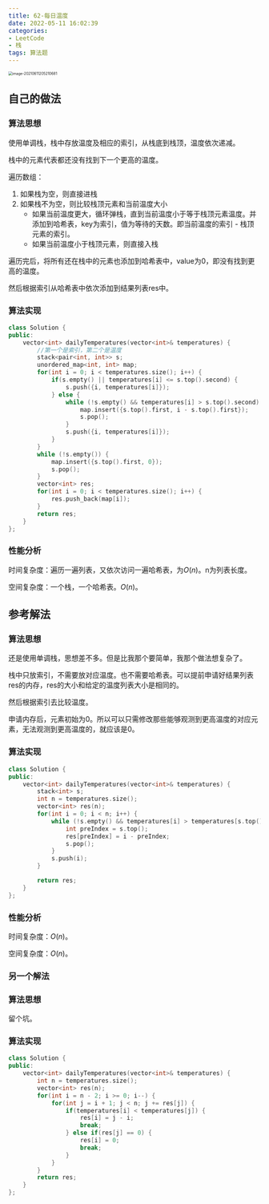 ```yaml
---
title: 62-每日温度
date: 2022-05-11 16:02:39
categories: 
- LeetCode
- 栈
tags: 算法题
---
```




<img src="https://crayon-1302863897.cos.ap-beijing.myqcloud.com/image/image-20210611205210681.png" alt="image-20210611205210681" style="zoom:50%;" />



## 自己的做法

### 算法思想

使用单调栈，栈中存放温度及相应的索引，从栈底到栈顶，温度依次递减。

栈中的元素代表都还没有找到下一个更高的温度。

遍历数组：

1. 如果栈为空，则直接进栈
2. 如果栈不为空，则比较栈顶元素和当前温度大小
    - 如果当前温度更大，循环弹栈，直到当前温度小于等于栈顶元素温度。并添加到哈希表，key为索引，值为等待的天数。即当前温度的索引 - 栈顶元素的索引。
    - 如果当前温度小于栈顶元素，则直接入栈

遍历完后，将所有还在栈中的元素也添加到哈希表中，value为0，即没有找到更高的温度。

然后根据索引从哈希表中依次添加到结果列表res中。



### 算法实现

```c++
class Solution {
public:
    vector<int> dailyTemperatures(vector<int>& temperatures) {
        //第一个是索引，第二个是温度
        stack<pair<int, int>> s;
        unordered_map<int, int> map;
        for(int i = 0; i < temperatures.size(); i++) {
            if(s.empty() || temperatures[i] <= s.top().second) {
                s.push({i, temperatures[i]});
            } else {
                while (!s.empty() && temperatures[i] > s.top().second) {
                    map.insert({s.top().first, i - s.top().first});
                    s.pop();
                }
                s.push({i, temperatures[i]});
            }
        }
        while (!s.empty()) {
            map.insert({s.top().first, 0});
            s.pop();
        }
        vector<int> res;
        for(int i = 0; i < temperatures.size(); i++) {
            res.push_back(map[i]);
        }
        return res;
    }
};
```



### 性能分析

时间复杂度：遍历一遍列表，又依次访问一遍哈希表，为$O(n)$。n为列表长度。

空间复杂度：一个栈，一个哈希表。$O(n)$。





## 参考解法



### 算法思想

还是使用单调栈，思想差不多。但是比我那个要简单，我那个做法想复杂了。

栈中只放索引，不需要放对应温度。也不需要哈希表。可以提前申请好结果列表res的内存，res的大小和给定的温度列表大小是相同的。

然后根据索引去比较温度。

申请内存后，元素初始为0。所以可以只需修改那些能够观测到更高温度的对应元素，无法观测到更高温度的，就应该是0。



### 算法实现

```c++
class Solution {
public:
    vector<int> dailyTemperatures(vector<int>& temperatures) {
        stack<int> s;
        int n = temperatures.size();
        vector<int> res(n);
        for(int i = 0; i < n; i++) {
            while (!s.empty() && temperatures[i] > temperatures[s.top()]) {
                int preIndex = s.top();
                res[preIndex] = i - preIndex;
                s.pop();
            }
            s.push(i);
        }

        return res;
    }
};
```



### 性能分析

时间复杂度：$O(n)$。

空间复杂度：$O(n)$。





### 另一个解法

### 算法思想

留个坑。

### 算法实现

```c++
class Solution {
public:
    vector<int> dailyTemperatures(vector<int>& temperatures) {
        int n = temperatures.size();
        vector<int> res(n);
        for(int i = n - 2; i >= 0; i--) {
            for(int j = i + 1; j < n; j += res[j]) {
                if(temperatures[i] < temperatures[j]) {
                    res[i] = j - i;
                    break;
                } else if(res[j] == 0) {
                    res[i] = 0;
                    break;
                }
            }
        }
        return res;
    }
};
```

